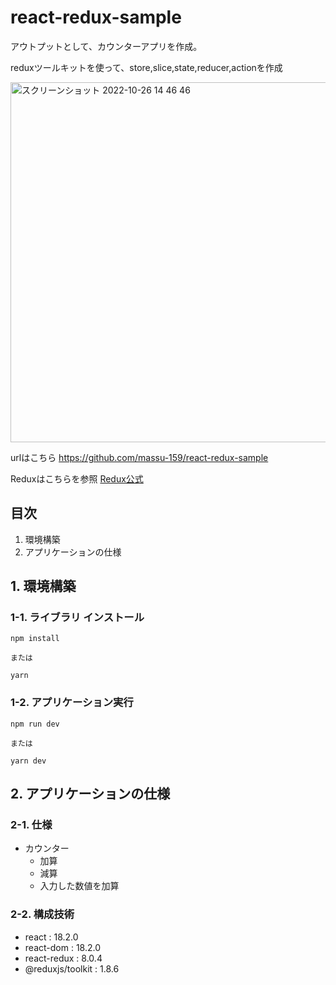 # react-redux-sample
アウトプットとして、カウンターアプリを作成。

reduxツールキットを使って、store,slice,state,reducer,actionを作成

<img width="576" alt="スクリーンショット 2022-10-26 14 46 46" src="https://user-images.githubusercontent.com/75517054/197945800-16eb6b42-a48d-40d8-87fa-13b1d7af40a8.png">


urlはこちら
https://github.com/massu-159/react-redux-sample

Reduxはこちらを参照
[Redux公式](https://redux.js.org/introduction/getting-started)


## 目次
1. 環境構築
2. アプリケーションの仕様

## 1. 環境構築

### 1-1. ライブラリ インストール

```
npm install

または

yarn
```

### 1-2. アプリケーション実行

```
npm run dev

または

yarn dev
```

## 2. アプリケーションの仕様

### 2-1. 仕様
- カウンター
  - 加算
  - 減算
  - 入力した数値を加算

### 2-2. 構成技術
- react : 18.2.0
- react-dom : 18.2.0
- react-redux : 8.0.4
- @reduxjs/toolkit : 1.8.6
